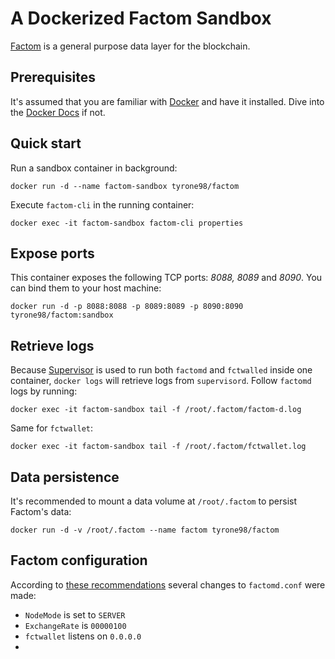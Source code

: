 # A Dockerized Factom Sandbox

[Factom](https://github.com/FactomProject) is a general purpose data layer for the blockchain.

## Prerequisites

It's assumed that you are familiar with [Docker](https://www.docker.com/) and have it installed. Dive into the [Docker Docs](https://docs.docker.com/) if not.

## Quick start

Run a sandbox container in background:
```
docker run -d --name factom-sandbox tyrone98/factom
```
Execute `factom-cli` in the running container:
```
docker exec -it factom-sandbox factom-cli properties
```

## Expose ports

This container exposes the following TCP ports: *8088, 8089* and *8090*. You can bind them to your host machine:
```
docker run -d -p 8088:8088 -p 8089:8089 -p 8090:8090 tyrone98/factom:sandbox
```

## Retrieve logs

Because [Supervisor](http://supervisord.org/) is used to run both `factomd` and `fctwalled` inside one container, `docker logs` will retrieve logs from `supervisord`. Follow `factomd` logs by running:
```
docker exec -it factom-sandbox tail -f /root/.factom/factom-d.log
```
Same for `fctwallet`:
```
docker exec -it factom-sandbox tail -f /root/.factom/fctwallet.log
```

## Data persistence

It's recommended to mount a data volume at `/root/.factom` to persist Factom's data:
```
docker run -d -v /root/.factom --name factom tyrone98/factom
```

## Factom configuration

According to [these recommendations](https://github.com/FactomProject/FactomDocs/blob/master/developerSandboxSetup.md#configure-factomd-for-sandbox-use) several changes to `factomd.conf` were made:
* `NodeMode` is set to `SERVER`
* `ExchangeRate` is `00000100`
* `fctwallet` listens on `0.0.0.0`
* 
